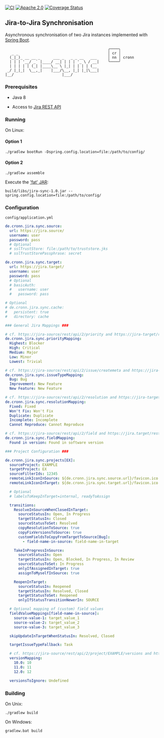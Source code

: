 [![CI](https://github.com/cronn/jira-sync/workflows/CI/badge.svg)](https://github.com/cronn/jira-sync/actions)
[![Apache 2.0](https://img.shields.io/github/license/cronn/jira-sync.svg)](http://www.apache.org/licenses/LICENSE-2.0)
[![Coverage Status](https://coveralls.io/repos/github/cronn/jira-sync/badge.svg?branch=master)](https://coveralls.io/github/cronn/jira-sync?branch=master)

## Jira-to-Jira Synchronisation

Asynchronous synchronisation of two Jira instances implemented with [Spring Boot][spring-boot].

                                                   ╭────╮
       _ _                                         │ cr │
      (_|_)_ __ __ _      ___ _   _ _ __   ___     │ nn │ cronn
      | | | '__/ _` |____/ __| | | | '_ \ / __|    ╰────╯
      | | | | | (_| |____\__ \ |_| | | | | (__
     _/ |_|_|  \__,_|    |___/\__, |_| |_|\___|
    |__/                      |___/


### Prerequisites

- Java 8

- Access to [Jira REST API][jira-rest-api]


### Running

On Linux:

#### Option 1

```
./gradlew bootRun -Dspring.config.location=file:/path/to/config/
```

#### Option 2

```
./gradlew assemble
```

Execute the ['fat' JAR][spring-fat-jar]:
```
build/libs/jira-sync-1.0.jar --spring.config.location=file:/path/to/config/
```


### Configuration

`config/application.yml`

```yaml
de.cronn.jira.sync.source:
  url: https://jira.source/
  username: user
  password: pass
  # Optional
  # sslTrustStore: file:/path/to/truststore.jks
  # sslTrustStorePassphrase: secret

de.cronn.jira.sync.target:
  url: https://jira.target/
  username: user
  password: pass
  # Optional
  # basicAuth:
  #   username: user
  #   password: pass

# Optional
# de.cronn.jira.sync.cache:
#   persistent: true
#   directory: cache

### General Jira Mappings ###

# cf. https://jira-source/rest/api/2/priority and https://jira-target/rest/api/2/priority
de.cronn.jira.sync.priorityMapping:
  Highest: Blocker
  High: Critical
  Medium: Major
  Low: Minor
  Lowest: Trivial

# cf. https://jira-source/rest/api/2/issue/createmeta and https://jira-target/rest/api/2/issue/createmeta
de.cronn.jira.sync.issueTypeMapping:
  Bug: Bug
  Improvement: New Feature
  New Feature: New Feature

# cf. https://jira-source/rest/api/2/resolution and https://jira-target/rest/api/2/resolution
de.cronn.jira.sync.resolutionMapping:
  Fixed: Fixed
  Won't Fix: Won't Fix
  Duplicate: Duplicate
  Incomplete: Incomplete
  Cannot Reproduce: Cannot Reproduce

# cf. https://jira-source/rest/api/2/field and https://jira.target/rest/api/2/field
de.cronn.jira.sync.fieldMapping:
  Found in version: Found in software version

### Project Configuration ###

de.cronn.jira.sync.projects[EX]:
  sourceProject: EXAMPLE
  targetProject: EX
  sourceFilterIds: 12345
  remoteLinkIconInSource: ${de.cronn.jira.sync.source.url}/favicon.ico
  remoteLinkIconInTarget: ${de.cronn.jira.sync.target.url}/favicon.ico

  # Optional
  # labelsToKeepInTarget=internal, readyToAssign

  transitions:
    ResolveInSourceWhenClosedInTarget:
      sourceStatusIn: Open, In Progress
      targetStatusIn: Closed
      sourceStatusToSet: Resolved
      copyResolutionToSource: true
      copyFixVersionsToSource: true
      customFieldsToCopyFromTargetToSource[Bug]:
        - field-name-in-source: field-name-in-target

    TakeInProgressInSource:
      sourceStatusIn: Open
      targetStatusIn: Open, Blocked, In Progress, In Review
      sourceStatusToSet: In Progress
      onlyIfAssignedInTarget: true
      assignToMyselfInSource: true

    ReopenInTarget:
      sourceStatusIn: Reopened
      targetStatusIn: Resolved, Closed
      targetStatusToSet: Reopened
      onlyIfStatusTransitionNewerIn: SOURCE

  # Optional mapping of (custom) field values
  fieldValueMappings[field-name-in-source]:
    source-value-1: target_value_1
    source-value-2: target_value_2
    source-value-3: target_value_3

  skipUpdateInTargetWhenStatusIn: Resolved, Closed

  targetIssueTypeFallback: Task

  # cf. https://jira-source/rest/api/2/project/EXAMPLE/versions and https://jira.target/rest/api/2/project/EX/versions
  versionMapping:
    10.0: 10
    11.0: 11
    12.0: 12

  versionsToIgnore: Undefined
```


### Building

On Unix:

```
./gradlew build
```

On Windows:

```
gradlew.bat build
```


[spring-boot]: https://projects.spring.io/spring-boot/
[jira-rest-api]: https://docs.atlassian.com/jira/REST/cloud/
[spring-fat-jar]: http://docs.spring.io/spring-boot/docs/current/reference/html/executable-jar.html
